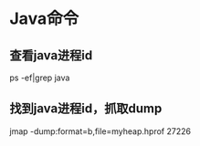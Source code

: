 # Java命令

## 查看java进程id

ps -ef|grep java

## 找到java进程id，抓取dump

jmap -dump:format=b,file=myheap.hprof 27226

